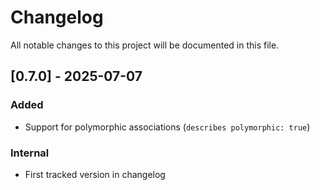 # Changelog

All notable changes to this project will be documented in this file.

## [0.7.0] - 2025-07-07
### Added
- Support for polymorphic associations (`describes polymorphic: true`)

### Internal
- First tracked version in changelog

